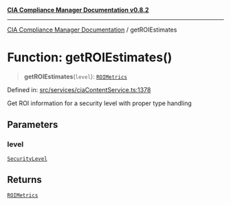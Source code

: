 [**CIA Compliance Manager Documentation v0.8.2**](../README.md)

***

[CIA Compliance Manager Documentation](../globals.md) / getROIEstimates

# Function: getROIEstimates()

> **getROIEstimates**(`level`): [`ROIMetrics`](../interfaces/ROIMetrics.md)

Defined in: [src/services/ciaContentService.ts:1378](https://github.com/Hack23/cia-compliance-manager/blob/423c5d261c747ade8ca2550e176aa05168b5a31e/src/services/ciaContentService.ts#L1378)

Get ROI information for a security level with proper type handling

## Parameters

### level

[`SecurityLevel`](../type-aliases/SecurityLevel.md)

## Returns

[`ROIMetrics`](../interfaces/ROIMetrics.md)
